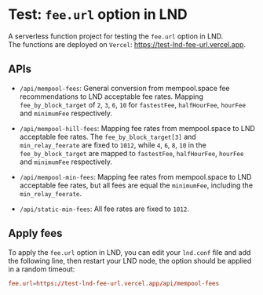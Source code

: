 # Test: `fee.url` option in LND

A serverless function project for testing the `fee.url` option in LND.  
The functions are deployed on `Vercel`: https://test-lnd-fee-url.vercel.app.

## APIs

- `/api/mempool-fees`: General conversion from mempool.space fee recommendations to LND acceptable fee rates. Mapping `fee_by_block_target` of `2`, `3`, `6`, `10` for `fastestFee`, `halfHourFee`, `hourFee` and `minimumFee` respectively. 

- `/api/mempool-hill-fees`: Mapping fee rates from mempool.space to LND acceptable fee rates. The `fee_by_block_target[3]` and `min_relay_feerate` are fixed to `1012`, while `4`, `6`, `8`, `10` in the `fee_by_block_target` are mapped to `fastestFee`, `halfHourFee`, `hourFee` and `minimumFee` respectively.

- `/api/mempool-min-fees`: Mapping fee rates from mempool.space to LND acceptable fee rates, but all fees are equal the `minimumFee`, including the `min_relay_feerate`.

- `/api/static-min-fees`: All fee rates are fixed to `1012`.

## Apply fees

To apply the `fee.url` option in LND, you can edit your `lnd.conf` file and add the following line, then restart your LND node, the option should be applied in a random timeout:

```conf
fee.url=https://test-lnd-fee-url.vercel.app/api/mempool-fees
```

